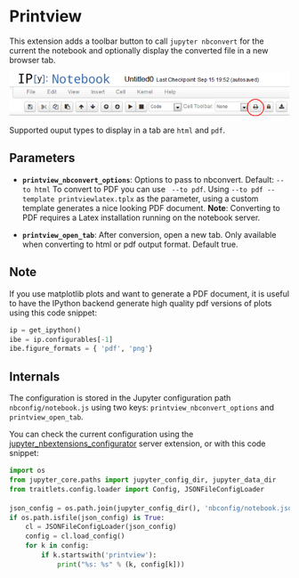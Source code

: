 Printview
=========
This extension adds a toolbar button to call `jupyter nbconvert` for the current the notebook and optionally display the converted file in a
new browser tab.

![printview toolbar button](printview-button.png)

Supported ouput types to display in a tab are `html` and `pdf`.

Parameters
----------

 - **`printview_nbconvert_options`**: Options to pass to nbconvert. Default: `--to html`
   To convert to PDF you can use ` --to pdf`. 
   Using `--to pdf --template printviewlatex.tplx` as the parameter, using a
   custom template generates a nice looking PDF document.
   **Note**: Converting to PDF requires a Latex installation running on the
   notebook server.

 - **`printview_open_tab`**: After conversion, open a new tab.
   Only available when converting to html or pdf output format. Default true.


Note
----

If you use matplotlib plots and want to generate a PDF document, it is useful to have the IPython backend generate high quality pdf versions of plots
 using this code snippet:

```python
ip = get_ipython()
ibe = ip.configurables[-1]
ibe.figure_formats = { 'pdf', 'png'}
```

Internals
---------

The configuration is stored in the Jupyter configuration path `nbconfig/notebook.js` using two keys:
`printview_nbconvert_options` and `printview_open_tab`.

You can check the current configuration using the
[jupyter_nbextensions_configurator](https://github.com/Jupyter-contrib/jupyter_nbextensions_configurator)
server extension, or with this code snippet:

```python
import os
from jupyter_core.paths import jupyter_config_dir, jupyter_data_dir
from traitlets.config.loader import Config, JSONFileConfigLoader

json_config = os.path.join(jupyter_config_dir(), 'nbconfig/notebook.json')
if os.path.isfile(json_config) is True:
    cl = JSONFileConfigLoader(json_config)
    config = cl.load_config()
    for k in config:
        if k.startswith('printview'):
            print("%s: %s" % (k, config[k]))
```
